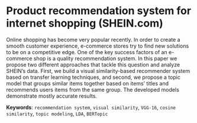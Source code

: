 # Product recommendation system for internet shopping (SHEIN.com)
Online shopping has become very popular recently. In order to create a smooth customer experience, e-commerce stores try to find new solutions to be on a competitive edge. One of the key success factors of an e-commerce shop is a quality recommendation system. In this paper we propose two different approaches that tackle this question and analyze SHEIN’s data. First, we build a visual similarity-based recommender system based on transfer learning techniques, and second, we propose a topic model that groups similar items together based on items’ titles and recommends users items from the same group. The developed models demonstrate mostly accurate results.


**Keywords**: `recommendation system`, `visual similarity`, `VGG-16`, `cosine similarity`, `topic modeling`, `LDA`, `BERTopic`